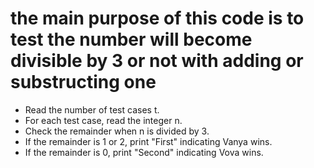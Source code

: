 # the main purpose of this code is to test the number will become divisible by 3 or not with adding or substructing one 

- Read the number of test cases t.
- For each test case, read the integer n.
- Check the remainder when n is divided by 3.
- If the remainder is 1 or 2, print "First" indicating Vanya wins.
- If the remainder is 0, print "Second" indicating Vova wins.
